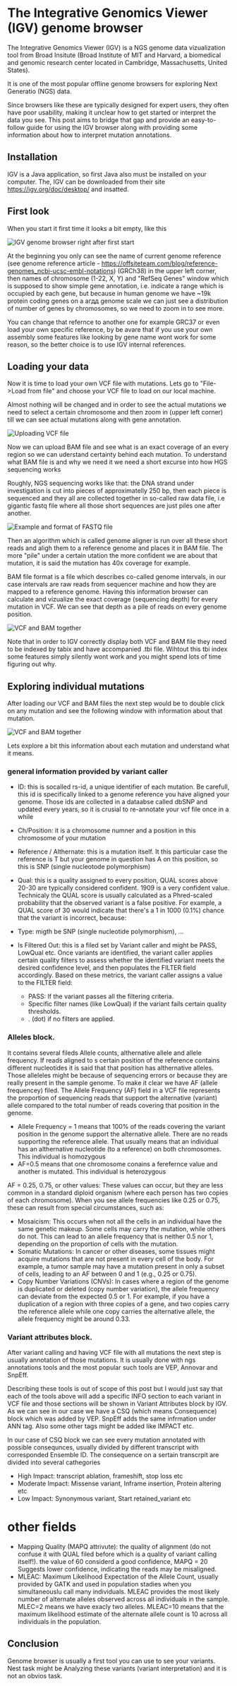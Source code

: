
# The Integrative Genomics Viewer (IGV) genome browser

The Integrative Genomics Viewer (IGV) is a NGS genome data vizualization tool from Broad Insitute (Broad Institute of MIT and Harvard, a biomedical and genomic research center located in Cambridge, Massachusetts, United States).

It is one of the most popular offline genome browsers for exploring Next Generatio (NGS) data.

Since browsers like these are typically designed for expert users, they often have poor usability, making it unclear how to get started or interpret the data you see. This post aims to bridge that gap and provide an easy-to-follow guide for using the IGV browser along with providing some information about how to interpret mutation annotations.


## Installation

IGV is a Java application, so first Java also must be installed on your computer.
The, IGV can be downloaded from their site https://igv.org/doc/desktop/ and insatted.


## First look
When you start it first time it looks a bit empty, like this

![IGV genome browser right after first start](img/igv_1.png)

At the beginning you only can see the name of current genome reference (see genome reference article - https://offsiteteam.com/blog/reference-genomes_ncbi-ucsc-embl-notations) (GRCh38) in the upper left corner, then names of chromosome (1-22, X, Y) and "RefSeq Genes" window which is supposed to show simple gene annotation, i.e. indicate a range which is occupied by each gene, but because in human genome we have ~19k protein coding genes on a агдд genome scale we can just see a distribution of number of genes by chromosomes, so we need to zoom in to see more.

You can change that refernce to another one for example GRC37 or even load your own specific reference, by be avare that if you use your own assembly some features like looking by gene name wont work for some reason, so the better choice is to use IGV internal references.

## Loading your data
Now it is time to load your own VCF file with mutations. Lets go to "File->Load from file" and choose your VCF file to load on our local machine.

Almost nothing will be changed and in order to see the actual mutations we need to select a certain chromosome and then zoom in (upper left corner) till we can see actual mutations along with gene annotation.

![Uploading VCF file](img/igv_2.png)


Now we can upload BAM file and see what is an exact coverage of an every region so we can uderstand certainty behind each mutation.
To understand what BAM file is and why we need it we need a short excurse into how HGS sequencing works

Roughly, NGS sequencing works like that: the DNA strand under investigation is cut into pieces of approximatelly 250 bp, then each piece is sequenced and they all are collected together in so-called raw data file, i.e gigantic fastq file where all those short sequences are just piles one after another. 

![Example and format of FASTQ file](img/fastq.png)

Then an algorithm which is called genome aligner is run over all these short reads and aligh them to a reference genome and places it in BAM file.
The more "pile" under a certain utation the more confident we are about that mutation, it is said the mutation has 40x coverage for example.

BAM file format is a file which describes co-called genome intervals, in our case intervals are raw reads from sequencer machine and how they are mapped to a reference genome. Having this information browser can calculate and vizualize the exact coverage (sequencing depth) for every mutation in VCF. We can see that depth as a pile of reads on every genome position.

![VCF and BAM together](img/igv_3.png)

Note that in order to IGV correctly display both VCF and BAM file they need to be indexed by tabix and have accompanied .tbi file. Wihtout this tbi index some features simply silently wont work and you might spend lots of time figuring out why.



## Exploring individual mutations
After loading our VCF and BAM files the next step would be to double click on any mutation and see the following window with information about that mutation.

![VCF and BAM together](img/igv_4.png)


Lets explore a bit this information about each mutation and understand what it means.

### general information provided by variant caller
- ID: this is socalled rs-id, a unique identifier of each mutation. Be carefull, this id is specifically linked to a genome reference you have aligned your genome. Those ids are collected in a dataabse called dbSNP and updated every years, so it is crusial to re-annotate your vcf file once in a while

- Ch/Position: it is a chromosome numner and a position in this chromosome of your mutation

- Reference / Althernate: this is a mutation itself. It this particular case the reference is T but your genome in question has A on this position, so this is SNP (single nucleotode polymorphism)

- Qual: this is a quality assigned to every position, QUAL scores above 20-30 are typically considered confident. 1909 is a very confident value. Technicaly the QUAL score is usually calculated as a Phred-scaled probability that the observed variant is a false positive. For example, a QUAL score of 30 would indicate that there's a 1 in 1000 (0.1%) chance that the variant is incorrect, because:

- Type: migth be SNP (single nucleotide polymorphism), ...

- Is Filtered Out: this is a filed set by Variant caller and might be PASS, LowQual etc. Once variants are identified, the variant caller applies certain quality filters to assess whether the identified variant meets the desired confidence level, and then populates the FILTER field accordingly.
Based on these metrics, the variant caller assigns a value to the FILTER field:
    - PASS: If the variant passes all the filtering criteria.
    - Specific filter names (like LowQual) if the variant fails certain quality thresholds.
    - . (dot) if no filters are applied.

### Alleles block. 
It contains several fileds Allele counts, althernative allele and allele frequency. If reads aligned to s certain position of the reference contains different nucleotides it is said that that position has althernative alleles. Those alleleles might be because of sequencing errors or because they are really present in the sample genome. To make it clear we have AF (allele frequencey) filed. The Allele Frequency (AF) field in a VCF file represents the proportion of sequencing reads that support the alternative (variant) allele compared to the total number of reads covering that position in the genome.
  - Allele Frequency = 1 means that 100% of the reads covering the variant position in the genome support the alternative allele. There are no reads supporting the reference allele. That usually means that an individual has an althernative nucleotide (to a reference) on both chromosomes. This individual is homozygous
  - AF=0.5 means that one chromosome conains a ferefernce value and another is mutated. This individual is heterozygous


AF = 0.25, 0.75, or other values: These values can occur, but they are less common in a standard diploid organism (where each person has two copies of each chromosome). When you see allele frequencies like 0.25 or 0.75, these can result from special circumstances, such as:

- Mosaicism: This occurs when not all the cells in an individual have the same genetic makeup. Some cells may carry the mutation, while others do not. This can lead to an allele frequency that is neither 0.5 nor 1, depending on the proportion of cells with the mutation.
- Somatic Mutations: In cancer or other diseases, some tissues might acquire mutations that are not present in every cell of the body. For example, a tumor sample may have a mutation present in only a subset of cells, leading to an AF between 0 and 1 (e.g., 0.25 or 0.75).
- Copy Number Variations (CNVs): In cases where a region of the genome is duplicated or deleted (copy number variation), the allele frequency can deviate from the expected 0.5 or 1. For example, if you have a duplication of a region with three copies of a gene, and two copies carry the reference allele while one copy carries the alternative allele, the allele frequency might be around 0.33.
  

### Variant attributes block.
After variant calling and having VCF file with all mutations the next step is usually annotation of those mutations.
It is usually done with ngs annotations tools and the most popular such tools are VEP, Annovar and SnpEff. 

Describing these tools is out of scope of this post but I would just say that each of the tools above will add a specific INFO section to each variant in VCF file and those sections will be shown in Variant Attributes block by IGV.
As we can see in our case we have a CSQ (which means Consequence) block which was added by VEP. SnpEff adds the same infrmation under ANN tag. Also some other tags might be added like IMPACT etc.

In our case of CSQ block we can see every mutation annotated with possible consequnces, usually divided by different transcript with corresponded Ensemble ID. The consequence on a  sertain transcrpit are divided into several cathegories
- High Impact: transcript ablation, frameshift, stop loss etc
- Moderate Impact: Missense variant, Inframe insertion, Protein altering etc
- Low Impact: Synonymous variant, Start retained_variant etc

# other fields
- Mapping Quality (MAPQ attrivute): the quality of alignment (do not confuse it with QUAL filed before which is a quality of variant calling itself!). the value of 60 considerd a good confidence, MAPQ = 20 Suggests lower confidence, indicating the reads may be misaligned.
- MLEAC: Maximum Likelihood Expectation of the Allele Count, usually provided by GATK and used in population stadies when you simultaneouslu call many individuals. MLEAC provides the most likely number of alternate alleles observed across all individuals in the sample. MLEC=2 means we have exacly two alleles. MLEAC=10 means that the maximum likelihood estimate of the alternate allele count is 10 across all individuals in the population.


## Conclusion
Genome browser is usually a first tool you can use to see your variants. Nest task might be  Analyzing these variants (variant interpretation) and it is not an obvios task. 




